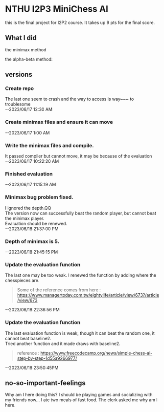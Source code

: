 # NTHU I2P3   MiniChess AI

this is the final project for I2P2 course. It takes up 9 pts for the final score.

## What I did

the minimax method

the alpha-beta method:

## versions

### Create repo
The last one seem to crash and the way to access is way~~~ to troublesome <br />
--2023/06/17 12:30 AM 

### Create minimax files and ensure it can move
--2023/06/17 1:00 AM 

### Write the minimax files and compile.
It passed compiler but cannot move, it may be because of the evaluation <br />
--2023/06/17 10:22:20 AM

### Finished evaluation
--2023/06/17 11:15:19 AM

### Minimax bug problem fixed.
I ignored the depth.QQ <br />
The version now can successfully beat the random player, but cannot beat the minimax player. <br />
Evaluation should be renewed. <br />
--2023/06/18 21:37:00 PM

### Depth of minimax is 5. 
--2023/06/18 21:45:15 PM 

### Update the evaluation function
The last one may be too weak. I renewed the function by adding where the chesspieces are.
> Some of the reference comes from here : https://www.managertoday.com.tw/eightylife/article/view/673?/article/view/673

--2023/06/18 22:36:56 PM

### Update the evaluation function
The last evaluation function is weak, though it can beat the random one, it cannot beat baseline2. <br />
Tried another function and it made draws with baseline2.<br />
> reference : https://www.freecodecamp.org/news/simple-chess-ai-step-by-step-1d55a9266977/

--2023/06/18 23:50:45PM





## no-so-important-feelings
Why am I here doing this?
I should be playing games and socializing with my friends now...
I ate two meals of fast food. The clerk asked me why am I here.

